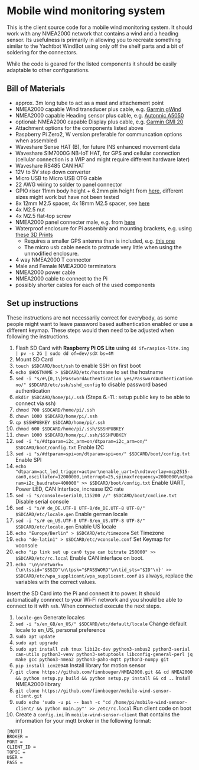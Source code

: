 # Mobile wind monitoring system

This is the client source code for a mobile wind monitoring system. It should work with any NMEA2000 network that contains a wind and a heading sensor.
Its usefulness is primarily in allowing you to recreate something similar to the Yachtbot WindBot using only off the shelf parts and a bit of soldering for the connectors.

While the code is geared for the listed components it should be easily adaptable to other configurations.

## Bill of Materials
- approx. 3m long tube to act as a mast and attachement point
- NMEA2000 capable Wind transducer plus cable, e.g. [Garmin gWind](https://www.garmin.com/de-BE/p/144124)
- NMEA2000 capable Heading sensor plus cable, e.g. [Autonnic A5050](https://www.autonnic.com/product-page/compass-sensor-nmea2000)
- optional: NMEA2000 capable Display plus cable, e.g. [Garmin GMI 20](https://www.garmin.com/de-DE/p/126694)
- Attachment options for the components listed above
- Raspberry Pi Zero2, W version preferable for communcation options when assembled
- Waveshare Sense HAT (B), for future INS enhanced movement data
- Waveshare SIM7000G NB-IoT HAT, for GPS and cellular connection (cellular connection is a WIP and might require different hardware later)
- Waveshare RS485 CAN HAT
- 12V to 5V step down converter
- Micro USB to Micro USB OTG cable
- 22 AWG wiring to solder to panel connector
- GPIO riser 11mm body height + 6.2mm pin height from [here](https://www.berrybase.de/40-pin-gpio-stacking-header-fuer-raspberry-pi-farbig-kodiert-6-2mm), different sizes might work but have not been tested
- 8x 12mm M2.5 spacer, 4x 18mm M2.5 spacer, see [here](https://www.berrybase.de/abstandshuelse-metall-mit-gewinde-innen/aussen-m2-5)
- 4x M2.5 nut
- 4x M2.5 flat-top screw
- NMEA2000 panel connecter male, e.g. from [here](https://shop.hatlabs.fi/products/nmea-2000-panel-connector-male)
- Waterproof enclosure for Pi assembly and mounting brackets, e.g. using [these 3D Prints]()
  - Requires a smaller GPS antenna than is included, e.g. [this one](https://www.amazon.de/gp/product/B07MHGPT8L)
  - The micro usb cable needs to protrude very little when using the unmodified enclosure.
- 4 way NMEA2000 T connector
- Male and Female NMEA2000 terminators
- NMEA2000 power cable
- NMEA2000 cable to connect to the Pi
- possibly shorter cables for each of the used components

## Set up instructions
These instructions are not necessarily correct for everybody, as some people might want to leave password based authentication enabled or use a different keymap. These steps would then need to be adjusted when following the instructions.

1. Flash SD Card with ****Raspberry Pi OS Lite**** using `dd if=raspios-lite.img | pv -s 2G | sudo dd of=dev/sdX bs=4M`
2. Mount SD Card
3. `touch $SDCARD/boot/ssh`  to enable SSH on first boot
4. `echo $HOSTNAME > $SDCARD/etc/hostname` to set the hostname
5. `sed -i "s/#\{0,1\}PasswordAuthentication yes/PasswordAuthentication no/" $SDCARD/etc/ssh/sshd_config` to disable password based authentication
6. `mkdir $SDCARD/home/pi/.ssh` (Steps 6.-11.: setup public key to be able to connect via ssh)
7. `chmod 700 $SDCARD/home/pi/.ssh`
8. `chown 1000 $SDCARD/home/pi/.ssh`
9. `cp $SSHPUBKEY $SDCARD/home/pi/.ssh`
10. `chmod 600 $SDCARD/home/pi/.ssh/$SSHPUBKEY`
11. `chown 1000 $SDCARD/home/pi/.ssh/$SSHPUBKEY`
12. `sed -i "s/#dtparam=i2c_arm=on/dtparam=i2c_arm=on/" $SDCARD/boot/config.txt` Enable I2C
13. `sed -i "s/#dtparam=spi=on/dtparam=spi=on/" $SDCARD/boot/config.txt` Enable SPI
14. `echo "dtparam=act_led_trigger=actpwr\nenable_uart=1\ndtoverlay=mcp2515-can0,oscillator=12000000,interrupt=25,spimaxfrequency=2000000\ndtparam=i2c_baudrate=400000" >> $SDCARD/boot/config.txt` Enable UART, Power LED, CAN Interface, increase I2C rate
15. `sed -i "s/console=serial0,115200 //" $SDCARD/boot/cmdline.txt` Disable serial console
16. `sed -i "s/# de_DE.UTF-8 UTF-8/de_DE.UTF-8 UTF-8/" $SDCARD/etc/locale.gen` Enable german locale
17. `sed -i "s/# en_US.UTF-8 UTF-8/en_US.UTF-8 UTF-8/" $SDCARD/etc/locale.gen` Enable US locale
18. `echo "Europe/Berlin" > $SDCARD/etc/timezone` Set Timezone
19. `echo "de-latin1" > $SDCARD/etc/vconsole.conf` Set Keymap for vconsole
20. `echo "ip link set up can0 type can bitrate 250000" >> $SDCARD/etc/rc.local` Enable CAN interface on boot.
21. `echo '\n\nnetwork={\n\tssid="$SSID"\n\tpsk="$PASSWORD"\n\tid_sts="$ID"\n}' >> $SDCARD/etc/wpa_supplicant/wpa_supplicant.conf` as always, replace the variables with the correct values.

Insert the SD Card into the Pi and connect it to power. It should automatically connnect to your Wi-Fi network and you should be able to connect to it with `ssh`. When connected execute the next steps.
1. `locale-gen` Generate locales
2. `sed -i "s/en_GB/en_US/" $SDCARD/etc/default/locale` Change default locale to en_US, personal preference
3. `sudo apt update`
4. `sudo apt upgrade`
5. `sudo apt install zsh tmux libi2c-dev python3-smbus2 python3-serial can-utils python3-venv python3-setuptools libconfig-general-perl jq make gcc python3-nmea2 python3-paho-mqtt python3-numpy git`
6. `pip install icm20948` Install library for motion sensor
7. `git clone https://github.com/finnboeger/NMEA2000.git && cd NMEA2000 && python setup.py build && python setup.py install && cd ..` Install NMEA2000 library
8. `git clone https://github.com/finnboeger/mobile-wind-sensor-client.git`
9. `sudo echo 'sudo -u pi -- bash -c "cd /home/pi/mobile-wind-sensor-client/ && python main.py"' >> /etc/rc.local` Run client code on boot
10. Create a `config.ini` in `mobile-wind-sensor-client` that contains the information for your mqtt broker in the following format: 
```
[MQTT]
BROKER = 
PORT = 
CLIENT_ID = 
TOPIC = 
USER = 
PASS = 
```
